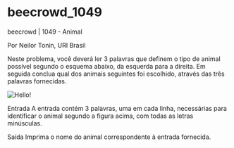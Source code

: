 # beecrowd_1049

beecrowd | 1049 - Animal

Por Neilor Tonin, URI  Brasil

Neste problema, você deverá ler 3 palavras que definem o tipo de animal possível segundo o esquema abaixo, da esquerda para a direita.  Em seguida conclua qual dos animais seguintes foi escolhido, através das três palavras fornecidas.

![Hello!](https://resources.beecrowd.com.br/gallery/images/problems/UOJ_1049_b.png)

Entrada
A entrada contém 3 palavras, uma em cada linha, necessárias para identificar o animal segundo a figura acima, com todas as letras minúsculas.

Saída
Imprima o nome do animal correspondente à entrada fornecida.
